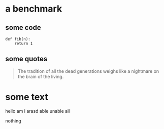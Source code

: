 # a benchmark
## some code
```
def fib(n):
    return 1
```

## some quotes

>The tradition of all the dead generations weighs like a nightmare on the brain of the living.

# some text

hello am i arasd
able
unable
all

nothing

